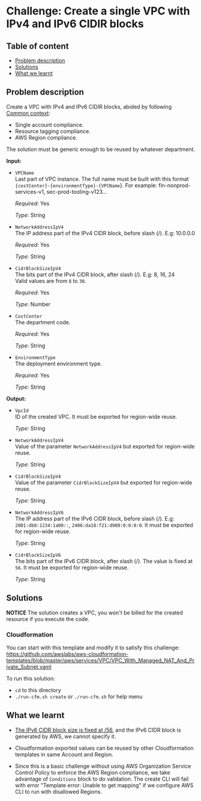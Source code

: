# Challenge: Create a single VPC with IPv4 and IPv6 CIDIR blocks

## Table of content
* [Problem description](#problem-description)
* [Solutions](#solutions)
* [What we learnt](#what-we-learnt)

## Problem description

Create a VPC with IPv4 and IPv6 CIDIR blocks, abided by following [Common context](../../../README.md#common-context):
  * Single account compliance.
  * Resource tagging compliance.
  * AWS Region compliance.

The solution must be generic enough to be reused by whatever department.

**Input:**
  * `VPCName`<br>
    Last part of VPC instance. The full name must be built with this format
    `{costCenter}-{environmentType}-{VPCName`}. For example: fin-nonprod-services-v1, sec-prod-tooling-v123...

    *Required*: Yes

    *Type*: String

  * `NetworkAddressIpV4`<br>
    The IP address part of the IPv4 CIDR block, before slash (/). E.g: 10.0.0.0

    *Required*: Yes

    *Type*: String

  * `CidrBlockSizeIpV4`<br>
    The bits part of the IPv4 CIDR block, after slash (/). E.g: 8, 16, 24<br>
    Valid values are from `8` to `30`.

    *Required*: Yes

    *Type*: Number

  * `CostCenter`<br>
    The department code.

    *Required*: Yes

    *Type*: String

  * `EnvironmentType`<br>
    The deployment environment type.

    *Required*: Yes

    *Type*: String

**Output:**
  * `VpcId`<br>
    ID of the created VPC. It must be exported for region-wide reuse.

    *Type*: String

  * `NetworkAddressIpV4`<br>
    Value of the parameter `NetworkAddressIpV4` but exported for region-wide reuse.

    *Type*: String

  * `CidrBlockSizeIpV4`<br>
    Value of the parameter `CidrBlockSizeIpV4` but exported for region-wide reuse.

    *Type*: String

  * `NetworkAddressIpV6`<br>
    The IP address part of the IPv6 CIDR block, before slash (/). E.g: `2001:db8:1234:1a00::`, `2406:da18:f21:d900:0:0:0:0`. It must be
    exported for region-wide reuse.

    *Type*: String

  * `CidrBlockSizeIpV6`<br>
    The bits part of the IPv6 CIDR block, after slash (/). The value is fixed at `56`. It must be
    exported for region-wide reuse.

    *Type*: String

## Solutions

**NOTICE** The solution creates a VPC, you won't be billed for the created resource if you execute the code.

### **Cloudformation**

You can start with this template and modify it to satisfy this challenge: https://github.com/awslabs/aws-cloudformation-templates/blob/master/aws/services/VPC/VPC_With_Managed_NAT_And_Private_Subnet.yaml

To run this solution:
  - `cd` to this directory
  - `./run-cfm.sh create` or `./run-cfm.sh` for help menu

## What we learnt

* [The IPv6 CIDR block size is fixed at /56](https://docs.aws.amazon.com/AWSCloudFormation/latest/UserGuide/aws-resource-ec2-vpccidrblock.html#:~:text=The%20IPv6%20CIDR%20block%20size%20is%20fixed%20at%20/56),
and the IPv6 CIDR block is generated by AWS, we cannot specify it.

* Cloudformation exported values can be reused by other Cloudformation templates in same Account and Region.

* Since this is a basic challenge without using AWS Organization Service Control Policy to enforce
the AWS Region compliance, we take advantage of `Conditions` block to do validation. The create CLI
will fail with error "Template error: Unable to get mapping" if we configure AWS CLI to run with
disallowed Regions.
